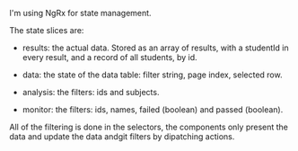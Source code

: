 I'm using NgRx for state management.

The state slices are:

- results: the actual data. Stored as an array of results, with a studentId in every result, and a record of all students, by id.

- data: the state of the data table: filter string, page index, selected row.

- analysis: the filters: ids and subjects.

- monitor: the filters: ids, names, failed (boolean) and passed (boolean).

All of the filtering is done in the selectors, the components only present the data and update the data andgit  filters by dipatching actions.
